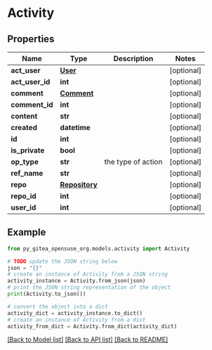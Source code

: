 # Activity


## Properties

Name | Type | Description | Notes
------------ | ------------- | ------------- | -------------
**act_user** | [**User**](User.md) |  | [optional] 
**act_user_id** | **int** |  | [optional] 
**comment** | [**Comment**](Comment.md) |  | [optional] 
**comment_id** | **int** |  | [optional] 
**content** | **str** |  | [optional] 
**created** | **datetime** |  | [optional] 
**id** | **int** |  | [optional] 
**is_private** | **bool** |  | [optional] 
**op_type** | **str** | the type of action | [optional] 
**ref_name** | **str** |  | [optional] 
**repo** | [**Repository**](Repository.md) |  | [optional] 
**repo_id** | **int** |  | [optional] 
**user_id** | **int** |  | [optional] 

## Example

```python
from py_gitea_opensuse_org.models.activity import Activity

# TODO update the JSON string below
json = "{}"
# create an instance of Activity from a JSON string
activity_instance = Activity.from_json(json)
# print the JSON string representation of the object
print(Activity.to_json())

# convert the object into a dict
activity_dict = activity_instance.to_dict()
# create an instance of Activity from a dict
activity_from_dict = Activity.from_dict(activity_dict)
```
[[Back to Model list]](../README.md#documentation-for-models) [[Back to API list]](../README.md#documentation-for-api-endpoints) [[Back to README]](../README.md)


